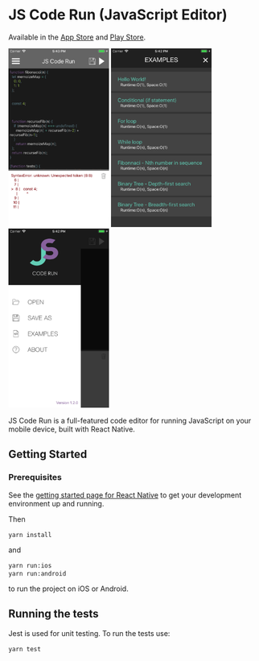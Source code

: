 # JS Code Run (JavaScript Editor)

Available in the [App Store](https://itunes.apple.com/us/app/js-code-run/id1294015040?mt=8 "App Store") and [Play Store](https://play.google.com/store/apps/details?id=me.tacchino.jscoderunner "Play Store").

<span><img src="./store_assets/ios/phone1.jpg" width="200">
<img src="./store_assets/ios/phone2.jpg" width="200">
<img src="./store_assets/ios/phone3.jpg" width="200"></span>

JS Code Run is a full-featured code editor for running JavaScript on your mobile device, built with React Native.

## Getting Started
### Prerequisites

See the [getting started page for React Native](https://facebook.github.io/react-native/docs/getting-started "Getting Started") to get your development environment up and running.

Then
```
yarn install
```
and
```
yarn run:ios
yarn run:android
```
to run the project on iOS or Android.

## Running the tests

Jest is used for unit testing. To run the tests use:
```
yarn test
```
